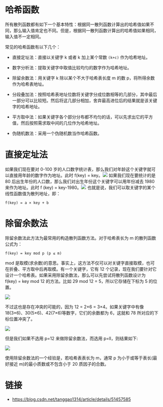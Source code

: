 # 哈希函数

所有散列函数都有如下一个基本特性：根据同一散列函数计算出的哈希值如果不同，那么输入值肯定也不同。但是，根据同一散列函数计算出的哈希值如果相同，输入值不一定相同。

常见的哈希函数有以下几个：

- 直接定址法：直接以关键字 k 或者 k 加上某个常数 `(k+c)` 作为哈希地址。

- 数字分析法：提取关键字中取值比较均匀的数字作为哈希地址。

- 除留余数法：用关键字 k 除以某个不大于哈希表长度 m 的数 p，将所得余数作为哈希表地址。

- 分段叠加法：按照哈希表地址位数将关键字分成位数相等的几部分，其中最后一部分可以比较短。然后将这几部分相加，舍弃最高进位后的结果就是该关键字的哈希地址。

- 平方取中法：如果关键字各个部分分布都不均匀的话，可以先求出它的平方值，然后按照需求取中间的几位作为哈希地址。

- 伪随机数法：采用一个伪随机数当作哈希函数。

# 直接定址法

如果我们现在要对 0-100 岁的人口数字统计表，那么我们对年龄这个关键字就可以直接用年龄的数字作为地址。此时 f(key) = key。![](http://www.nowamagic.net/librarys/images/201303/2013_03_08_01.png) 如果我们现在要统计的是 80 后出生年份的人口数，那么我们对出生年份这个关键字可以用年份减去 1980 来作为地址。此时 f (key) = key-1980。![](http://www.nowamagic.net/librarys/images/201303/2013_03_08_02.png) 也就是说，我们可以取关键字的某个线性函数值为散列地址，即：

```
f(key) = a × key + b
```

# 除留余数法

除留余数法此方法为最常用的构造散列函数方法。对于哈希表长为 m 的散列函数公式为：

```
f(key) = key mod p (p ≤ m)
```

mod 是取模(求余数)的意思。事实上，这方法不仅可以对关键字直接取模，也可在折叠、平方取中后再取模。有一个关键字，它有 12 个记录，现在我们要针对它设计一个哈希表。如果采用除留余数法，那么可以先尝试将散列函数设计为 f(key) = key mod 12 的方法。比如 29 mod 12 = 5，所以它存储在下标为 5 的位置。

![](http://www.nowamagic.net/librarys/images/201303/2013_03_13_01.png)

不过这也是存在冲突的可能的，因为 12 = 2×6 = 3×4。如果关键字中有像 18(3×6)、30(5×6)、42(7×6)等数字，它们的余数都为 6，这就和 78 所对应的下标位置冲突了。

![](http://www.nowamagic.net/librarys/images/201303/2013_03_13_02.png)

但是我们如果不选用 p=12 来做除留余数法，而选用 p=ll，则结果如下:

![](http://www.nowamagic.net/librarys/images/201303/2013_03_13_03.png)

使用除留余数法的一个经验是，若哈希表表长为 m，通常 p 为小于或等于表长(最好接近 m)的最小质数或不包含小于 20 质因子的合数。

# 链接

- https://blog.csdn.net/tanggao1314/article/details/51457585
